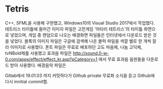 # Tetris
C++, SFML을 사용해 구현했고, Windows10의 Visual Studio 2017에서 작업했다.
테트리스 타이틀에 들어간 이미지 파일은 고전게임 '아타리 테트리스'의 타이틀 화면으로 넣었으며,
게임 중 랜덤으로 나오는 배경화면 파일들은 인터넷에서 다운로드 받은 것을 넣었다.
블록의 이미지 파일은 구글에 검색해 나온 블럭 파일을 색깔 별로 한 개씩 잘라 이미지로 사용했다.
폰트 파일은 무료로 배포하던 고도 마음체, 나눔 고딕체, tvNBold체를 사용했고
효과음 파일은 http://sound.0-w-0.com/apps/effect/effect_kr.asp?pCategory=1 에서 무료 효과음 음원들을 다운로드 받아 사용했다.
배경음악 파일은 

Gitlab에서 19.01.03 까지 커밋하다가 Github private 무료화 소식을 듣고 Github에 다시 innitial commit함.
